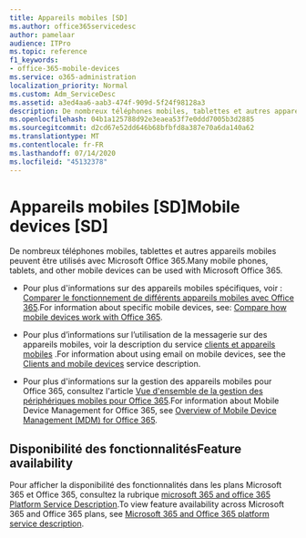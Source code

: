 ```yaml
---
title: Appareils mobiles [SD]
ms.author: office365servicedesc
author: pamelaar
audience: ITPro
ms.topic: reference
f1_keywords:
- office-365-mobile-devices
ms.service: o365-administration
localization_priority: Normal
ms.custom: Adm_ServiceDesc
ms.assetid: a3ed4aa6-aab3-474f-909d-5f24f98128a3
description: De nombreux téléphones mobiles, tablettes et autres appareils mobiles peuvent être utilisés avec Microsoft Office 365.
ms.openlocfilehash: 04b1a125788d92e3eaea53f7e0ddd7005b3d2885
ms.sourcegitcommit: d2cd67e52dd646b68bfbfd8a387e70a6da140a62
ms.translationtype: MT
ms.contentlocale: fr-FR
ms.lasthandoff: 07/14/2020
ms.locfileid: "45132378"
---
```

# <a name="mobile-devices-sd"></a><span data-ttu-id="af777-103">Appareils mobiles [SD]</span><span class="sxs-lookup"><span data-stu-id="af777-103">Mobile devices [SD]</span></span>

<span data-ttu-id="af777-104">De nombreux téléphones mobiles, tablettes et autres appareils mobiles peuvent être utilisés avec Microsoft Office 365.</span><span class="sxs-lookup"><span data-stu-id="af777-104">Many mobile phones, tablets, and other mobile devices can be used with Microsoft Office 365.</span></span> 
  
- <span data-ttu-id="af777-105">Pour plus d'informations sur des appareils mobiles spécifiques, voir : [Comparer le fonctionnement de différents appareils mobiles avec Office 365](https://go.microsoft.com/fwlink/p/?LinkId=282337).</span><span class="sxs-lookup"><span data-stu-id="af777-105">For information about specific mobile devices, see: [Compare how mobile devices work with Office 365](https://go.microsoft.com/fwlink/p/?LinkId=282337).</span></span>
    
- <span data-ttu-id="af777-106">Pour plus d’informations sur l’utilisation de la messagerie sur des appareils mobiles, voir la description du service [clients et appareils mobiles](../exchange-online-service-description/clients-and-mobile-devices.md) .</span><span class="sxs-lookup"><span data-stu-id="af777-106">For information about using email on mobile devices, see the [Clients and mobile devices](../exchange-online-service-description/clients-and-mobile-devices.md) service description.</span></span> 
    
- <span data-ttu-id="af777-107">Pour plus d'informations sur la gestion des appareils mobiles pour Office 365, consultez l'article [Vue d'ensemble de la gestion des périphériques mobiles pour Office 365](https://go.microsoft.com/fwlink/?linkid=808602).</span><span class="sxs-lookup"><span data-stu-id="af777-107">For information about Mobile Device Management for Office 365, see [Overview of Mobile Device Management (MDM) for Office 365](https://go.microsoft.com/fwlink/?linkid=808602).</span></span>
    
## <a name="feature-availability"></a><span data-ttu-id="af777-108">Disponibilité des fonctionnalités</span><span class="sxs-lookup"><span data-stu-id="af777-108">Feature availability</span></span>

<span data-ttu-id="af777-109">Pour afficher la disponibilité des fonctionnalités dans les plans Microsoft 365 et Office 365, consultez la rubrique [microsoft 365 and office 365 Platform Service Description](office-365-platform-service-description.md).</span><span class="sxs-lookup"><span data-stu-id="af777-109">To view feature availability across Microsoft 365 and Office 365 plans, see [Microsoft 365 and Office 365 platform service description](office-365-platform-service-description.md).</span></span>
  

